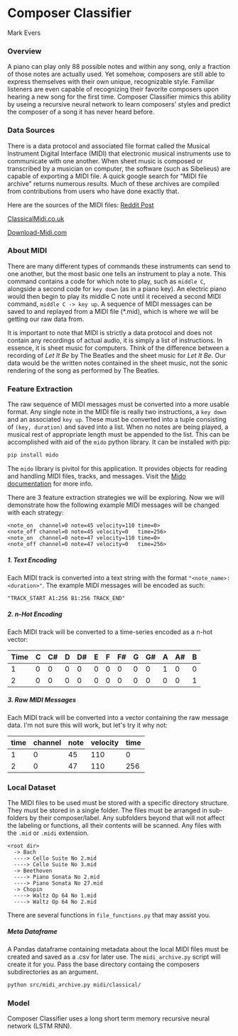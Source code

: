 # Composer Classifier
Mark Evers



### Overview
A piano can play only 88 possible notes and within any song, only a fraction of those notes are actually used.  Yet somehow, composers are still able to express themselves with their own unique, recognizable style.  Familiar listeners are even capable of recognizing their favorite composers upon hearing a new song for the first time.  Composer Classifier mimics this ability by useing a recursive neural network to learn composers' styles and predict the composer of a song it has never heard before.


### Data Sources
There is a data protocol and associated file format called the Musical Instrument Digital Interface (MIDI) that electronic musical instruments use to communicate with one another.  When sheet music is composed or transcribed by a musician on computer, the software (such as Sibelieus) are capable of exporting a MIDI file.  A quick google search for "MIDI file archive" returns numerous results.  Much of these archives are compiled from contributions from users who have done exactly that.

Here are the sources of the MIDI files:
[Reddit Post](https://www.reddit.com/r/WeAreTheMusicMakers/comments/3ajwe4/the_largest_midi_collection_on_the_internet/)

[ClassicalMidi.co.uk](https://www.classicalmidi.co.uk/page7.htm)

[Download-Midi.com](http://www.download-midi.com/)


### About MIDI
There are many different types of commands these instruments can send to one another, but the most basic one tells an instrument to play a note.  This command contains a code for which note to play, such as `middle C`, alongside a second code for `key down` (as in a piano key).  An electric piano would then begin to play its middle C note until it received a second MIDI command, `middle C -> key up`.  A sequence of MIDI messages can be saved to and replayed from a MIDI file (\*.mid), which is where we will be getting our raw data from.

It is important to note that MIDI is strictly a data protocol and does not contain any recordings of actual audio, it is simply a list of instructions.  In essence, it is sheet music for computers.  Think of the difference between a recording of *Let It Be* by The Beatles and the sheet music for *Let It Be*.  Our data would be the written notes contained in the sheet music, not the sonic rendering of the song as performed by The Beatles.


### Feature Extraction
The raw sequence of MIDI messages must be converted into a more usable format.  Any single note in the MIDI file is really two instructions, a `key down` and an associated `key up`.  These must be converted into a tuple consisting of `(key, duration)` and saved into a list.  When no notes are being played, a musical rest of appropriate length must be appended to the list.  This can be accomplished with aid of the `mido` python library.  It can be installed with pip:
```bash
pip install mido
```
The `mido` library is pivitol for this application.  It provides objects for reading and handling MIDI files, tracks, and messages.  Visit the [Mido documentation](https://mido.readthedocs.io/en/latest/midi_files.html) for more info.

There are 3 feature extraction strategies we will be exploring.  Now we will demonstrate how the following example MIDI messages will be changed with each strategy:
```
<note_on  channel=0 note=45 velocity=110 time=0>
<note_off channel=0 note=45 velocity=0   time=256>
<note_on  channel=0 note=47 velocity=110 time=0>
<note_off channel=0 note=47 velocity=0   time=256>
```

##### 1.  Text Encoding
Each MIDI track is converted into a text string with the format `"<note_name>:<duration>"`.  The example MIDI messages will be encoded as such:
```
"TRACK_START A1:256 B1:256 TRACK_END"
```

##### 2.  n-Hot Encoding
Each MIDI track will be converted to a time-series encoded as a n-hot vector:

| Time | C | C# | D | D# | E | F | F# | G | G# | A | A# | B |
| ---- | --- | --- | --- | --- | --- | --- | --- | --- | --- | --- | --- | --- |
| 1 | 0 | 0 | 0 | 0 | 0 | 0 | 0 | 0 | 0 | 1 | 0 | 0 |
| 2 | 0 | 0 | 0 | 0 | 0 | 0 | 0 | 0 | 0 | 0 | 0 | 1 |


##### 3.  Raw MIDI Messages
Each MIDI track will be converted into a vector containing the raw message data.  I'm not sure this will work, but let's try it why not:

| time | channel | note | velocity | time |
| --- | --- | --- | --- | --- |
| 1 | 0 | 45 | 110 | 0 |
| 2 | 0 | 47 | 110 | 256 |


### Local Dataset
The MIDI files to be used must be stored with a specific directory structure.  They must be stored in a single folder.  The files must be arranged in sub-folders by their composer/label.  Any subfolders beyond that will not affect the labeling or functions, all their contents will be scanned.  Any files with the `.mid` or `.midi` extension.
```
<root dir>
  -> Bach
  ----> Cello Suite No 2.mid
  ----> Cello Suite No 3.mid
  -> Beethoven
  ----> Piano Sonata No 2.mid
  ----> Piano Sonata No 27.mid
  -> Chopin
  ----> Waltz Op 64 No 1.mid
  ----> Waltz Op 64 No 2.mid
```

There are several functions in `file_functions.py` that may assist you.

##### Meta Dataframe
A Pandas dataframe containing metadata about the local MIDI files must be created and saved as a .csv for later use.  The `midi_archive.py` script will create it for you.  Pass the base directory containg the composers subdirectories as an argument.
```bash
python src/midi_archive.py midi/classical/
```

### Model
Composer Classifier uses a long short term memory recursive neural network (LSTM RNN).
